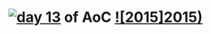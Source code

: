 # [![day 13](13)](https://adventofcode.com/2015/day/13) of AoC [![2015]2015)](https://adventofcode.com/2015)
